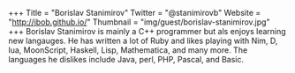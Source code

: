 +++
Title = "Borislav Stanimirov"
Twitter = "@stanimirovb"
Website = "http://ibob.github.io/"
Thumbnail = "img/guest/borislav-stanimirov.jpg"
+++
Borislav Stanimirov is mainly a C++ programmer but als enjoys learning new langauges. He has written a lot of Ruby and likes playing with Nim, D, lua, MoonScript, Haskell, Lisp, Mathematica, and many more. The languages he dislikes include Java, perl, PHP, Pascal, and Basic.